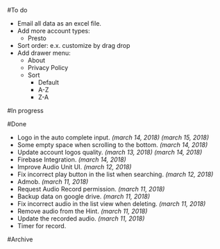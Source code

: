 #To do
- Email all data as an excel file.
- Add more account types:
    - Presto
- Sort order: e.x. customize by drag drop
- Add drawer menu:
    - About
    - Privacy Policy
    - Sort
        - Default
        - A-Z
        - Z-A

#In progress


#Done
- Logo in the auto complete input. _(march 14, 2018) (march 15, 2018)_
- Some empty space when scrolling to the bottom. _(march 14, 2018)_
- Update account logos quality. _(march 13, 2018) (march 14, 2018)_
- Firebase Integration. _(march 14, 2018)_
- Improve Audio Unit UI. _(march 12, 2018)_
- Fix incorrect play button in the list when searching. _(march 12, 2018)_
- Admob. _(march 11, 2018)_
- Request Audio Record permission. _(march 11, 2018)_
- Backup data on google drive. _(march 11, 2018)_
- Fix incorrect audio in the list view when deleting. _(march 11, 2018)_
- Remove audio from the Hint. _(march 11, 2018)_
- Update the recorded audio. _(march 11, 2018)_
- Timer for record.


#Archive